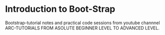 # Introduction to Boot-Strap
Bootstrap-tutorial notes and practical code sessions from youtube channnel ARC-TUTORIALS
FROM ASOLUTE BEGINNER LEVEL TO ADVANCED LEVEL.